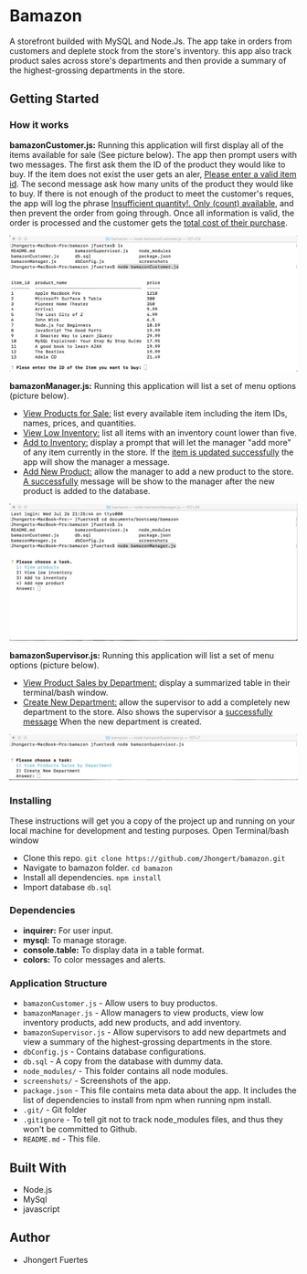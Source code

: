 # Bamazon
A storefront builded with MySQL and Node.Js. The app take in orders from customers and deplete stock from the store's inventory. this app also track product sales across store's departments and then provide a summary of the highest-grossing departments in the store.

## Getting Started
### How it works

**bamazonCustomer.js:** 
Running this application will first display all of the items available for sale (See picture below). The app then prompt 
users with two messages. The first ask them the ID of the product they would like to buy. If the item does not exist the user gets an aler, [Please enter a valid item id](https://github.com/Jhongert/bamazon/blob/master/screenshots/bc_alert.jpeg?raw=true). The second message ask how many units of the product they would like to buy. If there is not enough of the product to meet the customer's reques, the app will log the phrase [Insufficient quantity!. Only (count) available](https://github.com/Jhongert/bamazon/blob/master/screenshots/bc_alert2.jpeg?raw=true), and then prevent the order from going through. Once all information is valid, the order is processed and the customer gets the [total cost of their purchase](https://github.com/Jhongert/bamazon/blob/master/screenshots/bcmsg.jpeg?raw=true).

![Bamazon Customer](https://github.com/Jhongert/bamazon/blob/master/screenshots/bcustomer.jpeg?raw=true)

**bamazonManager.js:**  Running this application will list a set of menu options (picture below).
- [View Products for Sale:](https://github.com/Jhongert/bamazon/blob/master/screenshots/bm_view_products.jpeg?raw=true) list every available item including the item IDs, names, prices, and quantities.
- [View Low Inventory:](https://github.com/Jhongert/bamazon/blob/master/screenshots/bm_low_inv.jpeg?raw=true) list all items with an inventory count lower than five.
- [Add to Inventory:](https://github.com/Jhongert/bamazon/blob/master/screenshots/bm_add_inv.jpeg?raw=true) display a prompt that will let the manager "add more" of any item currently in the store. If the [item is updated successfully](https://github.com/Jhongert/bamazon/blob/master/screenshots/bm_add_inv_sus.jpeg?raw=true) the app will show the manager a message.
- [Add New Product:](https://github.com/Jhongert/bamazon/blob/master/screenshots/bm_add_product.jpeg?raw=true) allow the manager to add a new product to the store. [A successfully](https://github.com/Jhongert/bamazon/blob/master/screenshots/bm_add_prod-sus.jpeg?raw=true) message will be show to the manager after the new product is added to the database.

![Bamazon Manager](https://github.com/Jhongert/bamazon/blob/master/screenshots/bmanager.jpeg?raw=true)

**bamazonSupervisor.js:**  Running this application will list a set of menu options (picture below).
- [View Product Sales by Department:](https://github.com/Jhongert/bamazon/blob/master/screenshots/bs_view_sales.jpeg?raw=true) display a summarized table in their terminal/bash window.
- [Create New Department:](https://github.com/Jhongert/bamazon/blob/master/screenshots/bs_add_depart.jpeg?raw=true) allow the supervisor to add a completely new department to the store. Also shows the supervisor a [successfully message](https://github.com/Jhongert/bamazon/blob/master/screenshots/bs_added_depart.jpeg?raw=true) When the new department is created.

![Bamazon Supervisor](https://github.com/Jhongert/bamazon/blob/master/screenshots/bsupervisor.jpeg?raw=true)

### Installing
These instructions will get you a copy of the project up and running on your local machine for development and testing purposes.
Open Terminal/bash window
- Clone this repo. `git clone https://github.com/Jhongert/bamazon.git`
- Navigate to bamazon folder. `cd bamazon`
- Install all dependencies. `npm install`
- Import database `db.sql`

### Dependencies
- **inquirer:** For user input.
- **mysql:** To manage storage.
- **console.table:** To display data in a table format.
- **colors:** To color messages and alerts.

### Application Structure
- `bamazonCustomer.js` - Allow users to buy productos.
- `bamazonManager.js` - Allow managers to view products, view low inventory products, add new products, and add inventory.
- `bamazonSupervisor.js` - Allow supervisors to add new departmets and view a summary of the highest-grossing departments in the store.
- `dbConfig.js` - Contains database configurations.
- `db.sql` - A copy from the database with dummy data.
- `node_modules/` - This folder contains all node modules.
- `screenshots/` - Screenshots of the app.
- `package.json` - This file contains meta data about the app. It includes the list of dependencies to install from npm when running npm install.
- `.git/` - Git folder
- `.gitignore` - To tell git not to track node_modules files, and thus they won't be committed to Github. 
- `README.md` - This file.

## Built With
- Node.js
- MySql
- javascript

## Author
- Jhongert Fuertes
